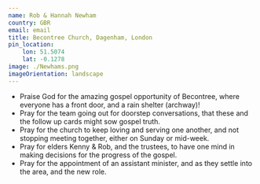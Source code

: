 ```yaml
---
name: Rob & Hannah Newham
country: GBR
email: email
title: Becontree Church, Dagenham, London
pin_location:
    lon: 51.5074
    lat: -0.1278
image: ./Newhams.png
imageOrientation: landscape
---
```

* Praise God for the amazing gospel opportunity of Becontree, where everyone has a front door, and a rain shelter (archway)!
* Pray for the team going out for doorstep conversations, that these and the follow up cards might sow gospel truth.
* Pray for the church to keep loving and serving one another, and not stopping meeting together, either on Sunday or mid-week.
* Pray for elders Kenny & Rob, and the trustees, to have one mind in making decisions for the progress of the gospel.
* Pray for the appointment of an assistant minister, and as they settle into the area, and the new role.




